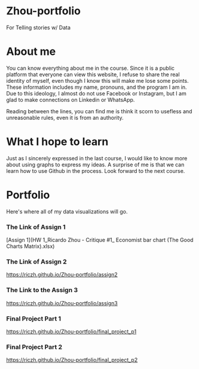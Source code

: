 # Zhou-portfolio
For Telling stories w/ Data

# About me 
You can know everything about me in the course. Since it is a public platform that everyone can view this website, I refuse to share the real identity of myself, even though I know this will make me lose some points. These information includes my name, pronouns, and the program I am in. Due to this ideology, I almost do not use Facebook or Instagram, but I am glad to make connections on Linkedin or WhatsApp. 

Reading between the lines, you can find me is think it scorn to usefless and unreasonable rules, even it is from an authority.
 
# What I hope to learn 
Just as I sincerely expressed in the last course, I would like to know more about using graphs to express my ideas. A surprise of me is that we can learn how to use Github in the process. Look forward to the next course.

# Portfolio
Here's where all of my data visualizations will go.

### The Link of Assign 1
[Assign 1](HW 1_Ricardo Zhou - Critique #1_ Economist bar chart (The Good Charts Matrix).xlsx)

### The Link of Assign 2
https://riczh.github.io/Zhou-portfolio/assign2

### The Link to the Assign 3
https://riczh.github.io/Zhou-portfolio/assign3

### Final Project Part 1
https://riczh.github.io/Zhou-portfolio/final_project_p1

### Final Project Part 2
https://riczh.github.io/Zhou-portfolio/final_project_p2
